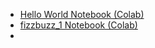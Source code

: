 - [Hello World Notebook (Colab)](https://colab.research.google.com/drive/1DxDPYO0Cao9OFfTMng0Wp-c5lzhfYi6D?usp=sharing)
- [fizzbuzz_1 Notebook (Colab)](https://drive.google.com/file/d/14GQn2hEjZk25hKJDxDVhXXFPb5s1BIqs/view?usp=sharing)
- 
